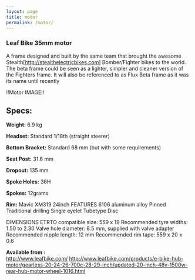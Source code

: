 ```yaml
---
layout: page
title: motor
permalink: /motor/
---
```


### Leaf Bike 35mm motor

A frame designed and built by the same team that brought the awesome Stealth[http://stealthelectricbikes.com] Bomber/Fighter bikes to the world.
The beta frame could be seen as a lighter, simpler and cleaner version of the Fighters frame.
It will also be referenced to as Flux Beta frame as it was its name until recently


!!Motor IMAGE!!

## Specs:

**Weight:**  6.9 kg

**Headset:** Standard 1/18th (straight steerer)

**Bottom Bracket:** Standard 68 mm (but with some requirements)

**Seat Post:** 31.6 mm

**Dropout:** 135 mm

**Spoke Holes:** 36H

**Spokes:** 12grams

**Rim:** Mavic XM319 24inch
FEATURES
6106 aluminum alloy
Pinned
Traditional drilling
Single eyelet
Tubetype
Disc

DIMENSIONS
ETRTO compatible size: 559 x 19
Recommended tyre widths: 1.50 to 2.30
Valve hole diameter: 8.5 mm, supplied with valve adapter
Recommended nipple length: 12 mm
Recommended rim tape: 559 x 20 x 0.6


**Available from :**<br>
http://www.leafbike.com/
http://www.leafbike.com/products/e-bike-hub-motor/gearless-20-24-26-700c-28-29-inch/updated-20-inch-48v-1500w-rear-hub-motor-wheel-1016.html

